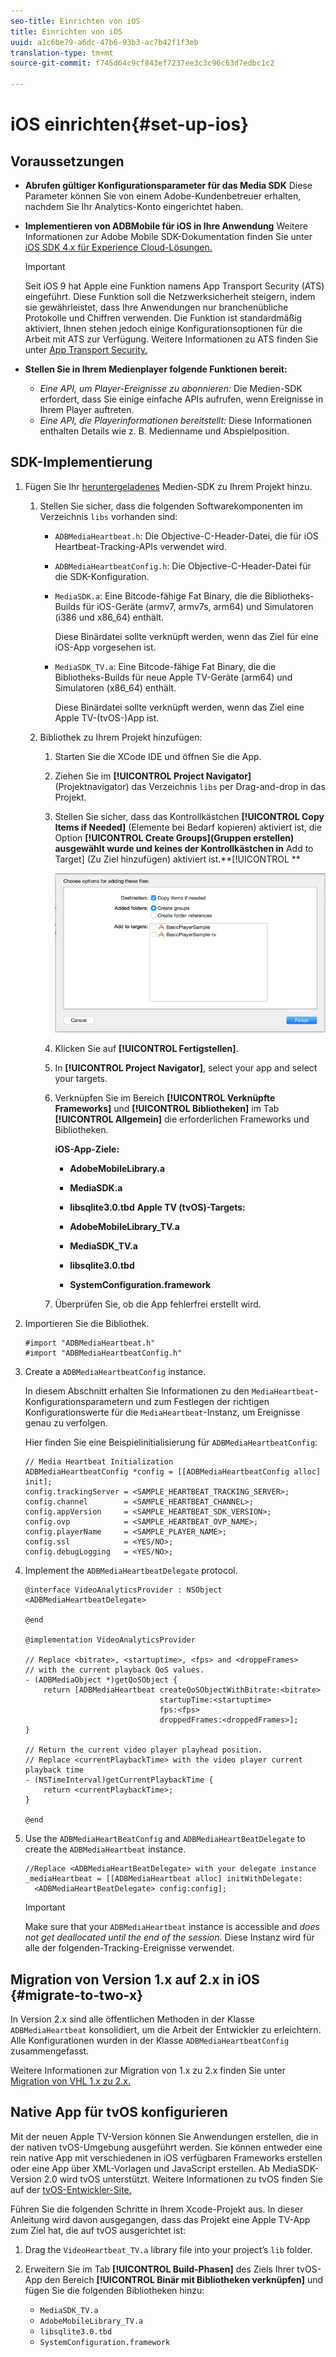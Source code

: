 ```yaml
---
seo-title: Einrichten von iOS
title: Einrichten von iOS
uuid: a1c6be79-a6dc-47b6-93b3-ac7b42f1f3eb
translation-type: tm+mt
source-git-commit: f745d64c9cf843ef7237ee3c3c96c63d7edbc1c2

---
```



# iOS einrichten{#set-up-ios}

## Voraussetzungen

* **Abrufen gültiger Konfigurationsparameter für das Media SDK** Diese Parameter können Sie von einem Adobe-Kundenbetreuer erhalten, nachdem Sie Ihr Analytics-Konto eingerichtet haben.
* **Implementieren von ADBMobile für iOS in Ihre Anwendung** Weitere Informationen zur Adobe Mobile SDK-Dokumentation finden Sie unter [iOS SDK 4.x für Experience Cloud-Lösungen.](https://marketing.adobe.com/resources/help/en_US/mobile/ios/)

   >[!IMPORTANT]
   >
   >Seit iOS 9 hat Apple eine Funktion namens App Transport Security (ATS) eingeführt. Diese Funktion soll die Netzwerksicherheit steigern, indem sie gewährleistet, dass Ihre Anwendungen nur branchenübliche Protokolle und Chiffren verwenden. Die Funktion ist standardmäßig aktiviert, Ihnen stehen jedoch einige Konfigurationsoptionen für die Arbeit mit ATS zur Verfügung. Weitere Informationen zu ATS finden Sie unter [App Transport Security.](https://marketing.adobe.com/resources/help/en_US/mobile/ios/app_transport_security.html)

* **Stellen Sie in Ihrem Medienplayer folgende Funktionen bereit:**

   * _Eine API, um Player-Ereignisse zu abonnieren:_ Die Medien-SDK erfordert, dass Sie einige einfache APIs aufrufen, wenn Ereignisse in Ihrem Player auftreten.
   * _Eine API, die Playerinformationen bereitstellt:_ Diese Informationen enthalten Details wie z. B. Medienname und Abspielposition.

## SDK-Implementierung

1. Fügen Sie Ihr [heruntergeladenes](/help/sdk-implement/download-sdks.md#section_551A10AD7880426BB29AE52482BB4211) Medien-SDK zu Ihrem Projekt hinzu.

   1. Stellen Sie sicher, dass die folgenden Softwarekomponenten im Verzeichnis `libs` vorhanden sind:

      * `ADBMediaHeartbeat.h`: Die Objective-C-Header-Datei, die für iOS Heartbeat-Tracking-APIs verwendet wird.
      * `ADBMediaHeartbeatConfig.h`: Die Objective-C-Header-Datei für die SDK-Konfiguration.
      * `MediaSDK.a`: Eine Bitcode-fähige Fat Binary, die die Bibliotheks-Builds für iOS-Geräte (armv7, armv7s, arm64) und Simulatoren (i386 und x86_64) enthält.

         Diese Binärdatei sollte verknüpft werden, wenn das Ziel für eine iOS-App vorgesehen ist.

      * `MediaSDK_TV.a`: Eine Bitcode-fähige Fat Binary, die die Bibliotheks-Builds für neue Apple TV-Geräte (arm64) und Simulatoren (x86_64) enthält.

         Diese Binärdatei sollte verknüpft werden, wenn das Ziel eine Apple TV-(tvOS-)App ist.
   1. Bibliothek zu Ihrem Projekt hinzufügen:

      1. Starten Sie die XCode IDE und öffnen Sie die App.
      1. Ziehen Sie im **[!UICONTROL Project Navigator]** (Projektnavigator) das Verzeichnis `libs` per Drag-and-drop in das Projekt.

      1. Stellen Sie sicher, dass das Kontrollkästchen **[!UICONTROL Copy Items if Needed]** (Elemente bei Bedarf kopieren) aktiviert ist, die Option **[!UICONTROL Create Groups](Gruppen erstellen) ausgewählt wurde und keines der Kontrollkästchen in** Add to Target] (Zu Ziel hinzufügen) aktiviert ist.**[!UICONTROL **

         ![](assets/choose-options_ios.png)

      1. Klicken Sie auf **[!UICONTROL Fertigstellen]**.
      1. In **[!UICONTROL Project Navigator]**, select your app and select your targets.
      1. Verknüpfen Sie im Bereich **[!UICONTROL Verknüpfte Frameworks]** und **[!UICONTROL Bibliotheken]** im Tab **[!UICONTROL Allgemein]** die erforderlichen Frameworks und Bibliotheken.

         **iOS-App-Ziele:**

         * **AdobeMobileLibrary.a**
         * **MediaSDK.a**
         * **libsqlite3.0.tbd**
         **Apple TV (tvOS)-Targets:**

         * **AdobeMobileLibrary_TV.a**
         * **MediaSDK_TV.a**
         * **libsqlite3.0.tbd**
         * **SystemConfiguration.framework**
      1. Überprüfen Sie, ob die App fehlerfrei erstellt wird.




1. Importieren Sie die Bibliothek.

   ```
   #import "ADBMediaHeartbeat.h" 
   #import "ADBMediaHeartbeatConfig.h" 
   ```

1. Create a `ADBMediaHeartbeatConfig` instance.

   In diesem Abschnitt erhalten Sie Informationen zu den `MediaHeartbeat`-Konfigurationsparametern und zum Festlegen der richtigen Konfigurationswerte für die `MediaHeartbeat`-Instanz, um Ereignisse genau zu verfolgen.

   Hier finden Sie eine Beispielinitialisierung für `ADBMediaHeartbeatConfig`:

   ```
   // Media Heartbeat Initialization 
   ADBMediaHeartbeatConfig *config = [[ADBMediaHeartbeatConfig alloc] init]; 
   config.trackingServer = <SAMPLE_HEARTBEAT_TRACKING_SERVER>; 
   config.channel        = <SAMPLE_HEARTBEAT_CHANNEL>; 
   config.appVersion     = <SAMPLE_HEARTBEAT_SDK_VERSION>; 
   config.ovp            = <SAMPLE_HEARTBEAT_OVP_NAME>; 
   config.playerName     = <SAMPLE_PLAYER_NAME>; 
   config.ssl            = <YES/NO>; 
   config.debugLogging   = <YES/NO>; 
   ```

1. Implement the `ADBMediaHeartbeatDelegate` protocol.

   ```
   @interface VideoAnalyticsProvider : NSObject <ADBMediaHeartbeatDelegate> 
   
   @end 
   
   @implementation VideoAnalyticsProvider 
   
   // Replace <bitrate>, <startuptime>, <fps> and <droppeFrames>  
   // with the current playback QoS values. 
   - (ADBMediaObject *)getQoSObject { 
       return [ADBMediaHeartbeat createQoSObjectWithBitrate:<bitrate>  
                                 startupTime:<startuptime>   
                                 fps:<fps>  
                                 droppedFrames:<droppedFrames>]; 
   } 
   
   // Return the current video player playhead position. 
   // Replace <currentPlaybackTime> with the video player current playback time 
   - (NSTimeInterval)getCurrentPlaybackTime { 
       return <currentPlaybackTime>; 
   } 
   
   @end
   ```

1. Use the `ADBMediaHeartBeatConfig` and `ADBMediaHeartBeatDelegate` to create the `ADBMediaHeartbeat` instance.

   ```
   //Replace <ADBMediaHeartBeatDelegate> with your delegate instance 
   _mediaHeartbeat = [[ADBMediaHeartbeat alloc] initWithDelegate: 
     <ADBMediaHeartBeatDelegate> config:config];
   ```

   >[!IMPORTANT]
   >
   >Make sure that your `ADBMediaHeartbeat` instance is accessible and *does not get deallocated until the end of the session*. Diese Instanz wird für alle der folgenden-Tracking-Ereignisse verwendet.

## Migration von Version 1.x auf 2.x in iOS {#migrate-to-two-x}

In Version 2.x sind alle öffentlichen Methoden in der Klasse `ADBMediaHeartbeat` konsolidiert, um die Arbeit der Entwickler zu erleichtern. Alle Konfigurationen wurden in der Klasse `ADBMediaHeartbeatConfig` zusammengefasst.

Weitere Informationen zur Migration von 1.x zu 2.x finden Sie unter [Migration von VHL 1.x zu 2.x.](/help/sdk-implement/va-1x-to-2x/mig-1x-2x-overview.md)

## Native App für tvOS konfigurieren

Mit der neuen Apple TV-Version können Sie Anwendungen erstellen, die in der nativen tvOS-Umgebung ausgeführt werden. Sie können entweder eine rein native App mit verschiedenen in iOS verfügbaren Frameworks erstellen oder eine App über XML-Vorlagen und JavaScript erstellen. Ab MediaSDK-Version 2.0 wird tvOS unterstützt. Weitere Informationen zu tvOS finden Sie auf der [tvOS-Entwickler-Site.](https://developer.apple.com/tvos/)

Führen Sie die folgenden Schritte in Ihrem Xcode-Projekt aus. In dieser Anleitung wird davon ausgegangen, dass das Projekt eine Apple TV-App zum Ziel hat, die auf tvOS ausgerichtet ist:

1. Drag the `VideoHeartbeat_TV.a` library file into your project’s `lib` folder.

1. Erweitern Sie im Tab **[!UICONTROL Build-Phasen]** des Ziels Ihrer tvOS-App den Bereich **[!UICONTROL Binär mit Bibliotheken verknüpfen]** und fügen Sie die folgenden Bibliotheken hinzu:

   * `MediaSDK_TV.a`
   * `AdobeMobileLibrary_TV.a`
   * `libsqlite3.0.tbd`
   * `SystemConfiguration.framework`

